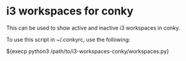 # i3 workspaces for conky

This can be used to show active and inactive i3 workspaces in conky.

To use this script in ~/.conkyrc, use the following:

${execp python3 /path/to/i3-workspaces-conky/workspaces.py}
